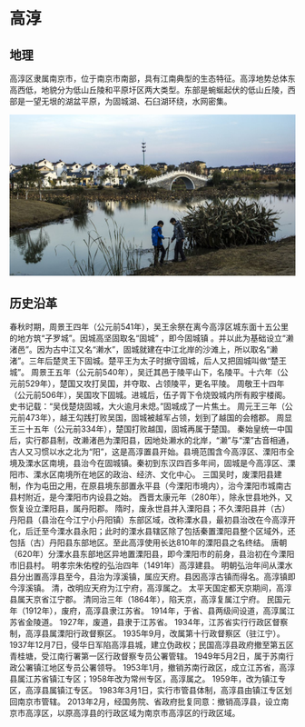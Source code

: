 # 高淳

## 地理
高淳区隶属南京市，位于南京市南部，具有江南典型的生态特征。高淳地势总体东高西低，地貌分为低山丘陵和平原圩区两大类型。东部是蜿蜒起伏的低山丘陵，西部是一望无垠的湖盆平原，为固城湖、石臼湖环绕，水网密集。

![](/gaochun/1.jpg)

## 历史沿革
春秋时期，周景王四年（公元前541年），吴王余祭在离今高淳区城东面十五公里的地方筑“子罗城”。因城高坚固取名“固城” ，即今固城镇 。并以此为基础设立“濑渚邑”。因为古中江又名“濑水”，固城就建在中江北岸的沙滩上，所以取名“濑渚”。三年后楚灵王下固城。楚平王为太子时据守固城，后人又把固城叫做“楚王城”。
周景王五年（公元前540年），吴迁其邑于陵平山下，名陵平。十六年（公元前529年），楚国又攻打吴国，并夺取、占领陵平，更名平陵。
周敬王十四年（公元前506年），吴国攻下固城。进城后，伍子胥下令烧毁城内所有殿宇楼阁。史书记载：“吴伐楚烧固城，大火逾月未熄。”固城成了一片焦土。
周元王三年（公元前473年），越王勾践打败吴国，固城被越军占领，划到了越国的会稽郡。
周显王三十五年（公元前334年），楚国打败越国，固城再属于楚国。
秦始皇统一中国后，实行郡县制，改濑渚邑为溧阳县，因地处濑水的北岸，“濑”与“溧”古音相通，古人又习惯以水之北为“阳”，这是高淳置县开始。县境范围含今高淳区、溧阳市全境及溧水区南境，县治今在固城镇。秦初到东汉四百多年间，固城是今高淳区、溧阳市、溧水区南境所在地区的政治、经济、文化中心。
三国吴时，废溧阳县建制，作为屯田之用，在原县境东部置永平县（今溧阳市境内），治今溧阳市城南古县村附近，是今溧阳市内设县之始。
西晋太康元年（280年），除永世县地外，又恢复设立溧阳县，属丹阳郡。
隋时，废永世县并入溧阳县；不久溧阳县并（古）丹阳县（县治在今江宁小丹阳镇）东部区域，改称溧水县，最初县治改在今高淳开化，后迁至今溧水县永阳；此时的溧水县辖区除了包括秦置溧阳县整个区域外，还包括（古）丹阳县东部地区。至此高淳使用长达810年的溧阳县之名终结。
唐朝（620年）分溧水县东部地区异地置溧阳县，即今溧阳市的前身，县治初在今溧阳市旧县村。
明孝宗朱佑樘的弘治四年（1491年）高淳建县。
明朝弘治年间从溧水县分出置高淳县至今，县治为淳溪镇，属应天府。县因高淳古镇而得名。高淳镇即今淳溪镇。
清，改明应天府为江宁府，高淳属之。
太平天国定都天京期间，高淳县属天京省江宁郡。
清同治三年（1864年），陷天京，高淳复属江宁府。
民国元年（1912年），废府，高淳县隶江苏省。
1914年，于省、县两级间设道，高淳属江苏省金陵道。
1927年，废道，县隶于江苏省。
1934年，江苏省实行行政区督察制，高淳县属溧阳行政督察区。
1935年9月，改属第十行政督察区（驻江宁）。
1937年12月7日，侵华日军陷高淳县城，建立伪政权；民国高淳县政府撤至第五区青桂塘，受江南行署第一区行政督察专员公署管辖。
1949年5月2日，属于苏南行政公署镇江地区专员公署领导。
1953年1月，撤销苏南行政区，成立江苏省，高淳县属江苏省镇江专区；1958年改为常州专区，高淳属之。
1959年，改为镇江专区，高淳县属镇江专区。
1983年3月1日，实行市管县体制，高淳县由镇江专区划回南京市管辖。
2013年2月，经国务院、省政府批复同意：撤销高淳县，设立南京市高淳区，以原高淳县的行政区域为南京市高淳区的行政区域。